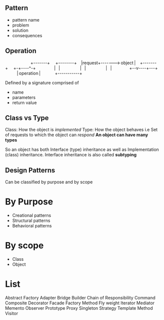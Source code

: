Pattern
-------
- pattern name
- problem
- solution
- consequences

Operation
---------
                               
    +-------+       +--------+    
    |request+-------> object |    
    +-------+       +-+----^-+    
                      |    |      
                      |    |      
                      |    |      
                   +--v----+---+  
                   | operation |  
                   +-----------+

Defined by a signature comprised of
- name
- parameters
- return value

Class vs Type
-------------
Class: How the object is *implemented*
Type: How the object behaves i.e Set of requests to which the object can *respond*
      **An object can have many types**

So an object has both Interface (type) inheritance as well as Implementation (class) inheritance.
Interface inheritance is also called **subtyping**


Design Patterns
---------------
Can be classified by purpose and by scope

By Purpose
==========
- Creational patterns
- Structural patterns
- Behavioral patterns

By scope
========
- Class
- Object

List
====
Abstract Factory
Adapter
Bridge
Builder
Chain of Responsibility
Command
Composite
Decorator
Facade
Factory Method
Fly weight
Iterator
Mediator
Memento
Observer
Prototype
Proxy
Singleton
Strategy
Template Method
Visitor

